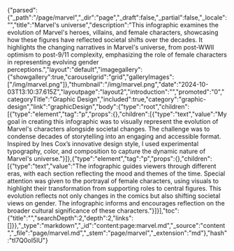 {"parsed":{"_path":"/page/marvel","_dir":"page","_draft":false,"_partial":false,"_locale":"","title":"Marvel's universe","description":"This infographic examines the evolution of Marvel's heroes, villains, and female characters, showcasing how these figures have reflected societal shifts over the decades. It highlights the changing narratives in Marvel's universe, from post-WWII optimism to post-9/11 complexity, emphasizing the role of female characters in representing evolving gender perceptions.","layout":"default","imagegallery":{"showgallery":true,"carouselgrid":"grid","galleryImages":["/img/marvel.png"]},"thumbnail":"/img/marvel.png","date":"2024-10-03T13:10:37.615Z","layoutpage":"layout2","introduction":"","promoted":"0","categoryTitle":"Graphic Design","included":true,"category":"graphic-design","link":"graphicDesign","body":{"type":"root","children":[{"type":"element","tag":"p","props":{},"children":[{"type":"text","value":"My goal in creating this infographic was to visually represent the evolution of Marvel's characters alongside societal changes. The challenge was to condense decades of storytelling into an engaging and accessible format. Inspired by Ines Cox’s innovative design style, I used experimental typography, color, and composition to capture the dynamic nature of Marvel's universe."}]},{"type":"element","tag":"p","props":{},"children":[{"type":"text","value":"The infographic guides viewers through different eras, with each section reflecting the mood and themes of the time. Special attention was given to the portrayal of female characters, using visuals to highlight their transformation from supporting roles to central figures. This evolution reflects not only changes in the comics but also shifting societal views on gender. The infographic informs and encourages reflection on the broader cultural significance of these characters."}]}],"toc":{"title":"","searchDepth":2,"depth":2,"links":[]}},"_type":"markdown","_id":"content:page:marvel.md","_source":"content","_file":"page/marvel.md","_stem":"page/marvel","_extension":"md"},"hash":"tI7Q0oI5lU"}